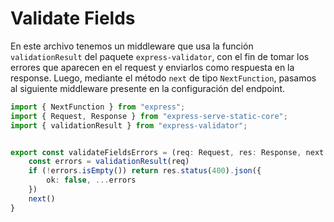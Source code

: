 # Validate Fields

En este archivo tenemos un middleware que usa la función `validationResult` del paquete `express-validator`, con el fin de tomar los errores que aparecen en el request y enviarlos como respuesta en la response. Luego, mediante el método `next` de tipo `NextFunction`, pasamos al siguiente middleware presente en la configuración del endpoint.

```ts
import { NextFunction } from "express";
import { Request, Response } from "express-serve-static-core";
import { validationResult } from "express-validator";


export const validateFieldsErrors = (req: Request, res: Response, next: NextFunction) => {
    const errors = validationResult(req)
    if (!errors.isEmpty()) return res.status(400).json({
        ok: false, ...errors
    })
    next()
}
```
